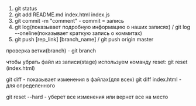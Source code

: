 1. git status
2. git add README.md index.html index.js
3. git commit -m "comment" - commit = запись
4. git log(показывает подробную информацию о наших записях) / git log --oneline(показывает краткую запись о коммитах)
5. git push [rep_link] [branch_name] / git push origin master 

проверка ветки(branch) - git branch

чтобы убрать файл из записи(stage) используем команду reset:
git reset (index.html)

git diff - показывает изменения в файлах(для всех)
git diff index.html - для определенного

git reset --hard - уберет все изменения или вернет все на место 